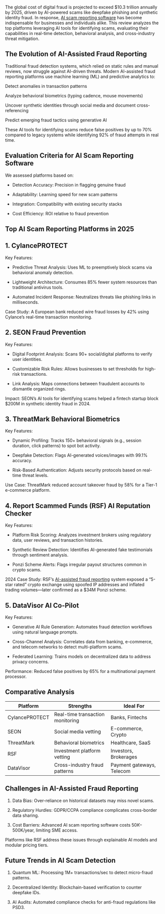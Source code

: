 The global cost of digital fraud is projected to exceed $10.3 trillion annually by 2025, driven by AI-powered scams like deepfake phishing and synthetic identity fraud. In response, [AI scam reporting software](https://reportscammedfunds.com) has become indispensable for businesses and individuals alike. This review analyzes the top platforms leveraging AI tools for identifying scams, evaluating their capabilities in real-time detection, behavioral analysis, and cross-industry threat mitigation.  

 

## The Evolution of AI-Assisted Fraud Reporting  

Traditional fraud detection systems, which relied on static rules and manual reviews, now struggle against AI-driven threats. Modern AI-assisted fraud reporting platforms use machine learning (ML) and predictive analytics to:  

Detect anomalies in transaction patterns  

Analyze behavioral biometrics (typing cadence, mouse movements)  

Uncover synthetic identities through social media and document cross-referencing  

Predict emerging fraud tactics using generative AI  

These AI tools for identifying scams reduce false positives by up to 70% compared to legacy systems while identifying 92% of fraud attempts in real time.

 

## Evaluation Criteria for AI Scam Reporting Software  

 We assessed platforms based on:  

- Detection Accuracy: Precision in flagging genuine fraud  

- Adaptability: Learning speed for new scam patterns  

- Integration: Compatibility with existing security stacks  

- Cost Efficiency: ROI relative to fraud prevention  

 

## Top AI Scam Reporting Platforms in 2025  

## 1. CylancePROTECT  

Key Features:  

- Predictive Threat Analysis: Uses ML to preemptively block scams via behavioral anomaly detection.

- Lightweight Architecture: Consumes 85% fewer system resources than traditional antivirus tools.  

- Automated Incident Response: Neutralizes threats like phishing links in milliseconds.  

Case Study: A European bank reduced wire fraud losses by 42% using Cylance’s real-time transaction monitoring.  

## 2. SEON Fraud Prevention  

Key Features:  

- Digital Footprint Analysis: Scans 90+ social/digital platforms to verify user identities.  

- Customizable Risk Rules: Allows businesses to set thresholds for high-risk transactions.  

- Link Analysis: Maps connections between fraudulent accounts to dismantle organized rings.  

Impact: SEON’s AI tools for identifying scams helped a fintech startup block $200M in synthetic identity fraud in 2024.  

 

## 3. ThreatMark Behavioral Biometrics  

Key Features:  

- Dynamic Profiling: Tracks 150+ behavioral signals (e.g., session duration, click patterns) to spot bot activity.  

- Deepfake Detection: Flags AI-generated voices/images with 99.1% accuracy.  

- Risk-Based Authentication: Adjusts security protocols based on real-time threat levels.  

Use Case: ThreatMark reduced account takeover fraud by 58% for a Tier-1 e-commerce platform.  

 

## 4. Report Scammed Funds (RSF) AI Reputation Checker  

Key Features:  

- Platform Risk Scoring: Analyzes investment brokers using regulatory data, user reviews, and transaction histories.  

- Synthetic Review Detection: Identifies AI-generated fake testimonials through sentiment analysis.  

- Ponzi Scheme Alerts: Flags irregular payout structures common in crypto scams.  

2024 Case Study: RSF’s [AI-assisted fraud reporting](https://reportscammedfunds.com/website-reputation-checker/) system exposed a “5-star rated” crypto exchange using spoofed IP addresses and inflated trading volumes—later confirmed as a $34M Ponzi scheme.  

 

## 5. DataVisor AI Co-Pilot  

Key Features:  

- Generative AI Rule Generation: Automates fraud detection workflows using natural language prompts.  

- Cross-Channel Analysis: Correlates data from banking, e-commerce, and telecom networks to detect multi-platform scams.  

- Federated Learning: Trains models on decentralized data to address privacy concerns.  

Performance: Reduced false positives by 65% for a multinational payment processor.  

## Comparative Analysis

|Platform	| Strengths   	                        | Ideal For                  |
|---------------|---------------------------------------|----------------------------|
|CylancePROTECT	| Real-time transaction monitoring	| Banks, Fintechs            | 
|SEON	        |Social media vetting	                |E-commerce, Crypto          |
|ThreatMark	|Behavioral biometrics  	        |Healthcare, SaaS            |
|RSF	        |Investment platform vetting	        |Investors, Brokerages       |
|DataVisor	|Cross-industry fraud patterns	        |Payment gateways, Telecom   |
 

## Challenges in AI-Assisted Fraud Reporting  

1. Data Bias: Over-reliance on historical datasets may miss novel scams.  

2. Regulatory Hurdles: GDPR/CCPA compliance complicates cross-border data sharing.  

3. Cost Barriers: Advanced AI scam reporting software costs $50K–$500K/year, limiting SME access.  

Platforms like RSF address these issues through explainable AI models and modular pricing tiers.  

 

## Future Trends in AI Scam Detection  

1. Quantum ML: Processing 1M+ transactions/sec to detect micro-fraud patterns.  

2. Decentralized Identity: Blockchain-based verification to counter deepfake IDs.  

3. AI Audits: Automated compliance checks for anti-fraud regulations like PSD3.  
